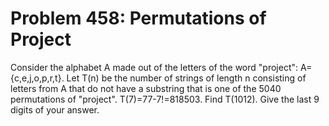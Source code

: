 # Problem 458: Permutations of Project
Consider the alphabet A made out of the letters of the word "project":
A={c,e,j,o,p,r,t}. Let T(n) be the number of strings of length n
consisting of letters from A that do not have a substring that is one of
the 5040 permutations of "project". T(7)=77-7!=818503. Find T(1012).
Give the last 9 digits of your answer.
